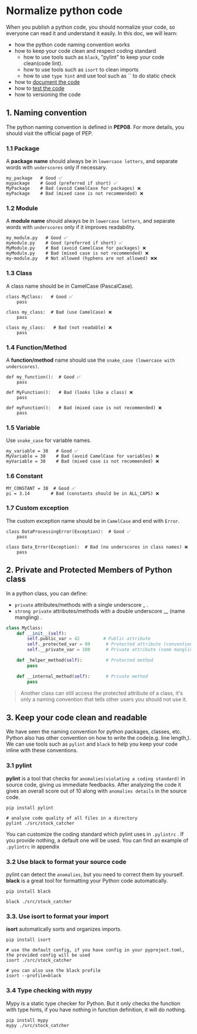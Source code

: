 # Normalize python code

When you publish a python code, you should normalize your code, so everyone can read it and understand it easily.
In this doc, we will learn:
- how the python code naming convention works
- how to keep your code clean and respect coding standard
    - how to use tools such as `black`, "pylint" to keep your code clean(code lint). 
    - how to use tools such as `isort` to clean imports
    - how to use `type hint` and use tool such as `` to do static check
- how to [document the code](./02.Document_python_code.md)
- how to [test the code](./03.Test_python_code.md)
- how to versioning the code

## 1. Naming convention

The python naming convention is defined in **PEP08**. For more details, you should visit the official page of PEP.

### 1.1 Package

A **package name** should always be in `lowercase letters`, and separate words with `underscores` only if necessary.

```text
my_package   # Good ✅
mypackage    # Good (preferred if short) ✅
MyPackage    # Bad (avoid CamelCase for packages) ❌ 
myPackage    # Bad (mixed case is not recommended) ❌ 
```

### 1.2 Module

A **module name** should always be in `lowercase letters`, and separate words with `underscores` only if it improves readability.

```text
my_module.py   # Good ✅
mymodule.py    # Good (preferred if short) ✅
MyModule.py    # Bad (avoid CamelCase for packages) ❌ 
myModule.py    # Bad (mixed case is not recommended) ❌ 
my-module.py   # Not allowed (hyphens are not allowed) ❌❌
```

### 1.3 Class

A class name should be in CamelCase (PascalCase).

```text
class MyClass:   # Good ✅
    pass

class my_class:  # Bad (use CamelCase) ❌ 
    pass

class my_class:   # Bad (not readable) ❌ 
    pass
```

### 1.4 Function/Method

A **function/method** name should use the `snake_case (lowercase with underscores)`.

```text
def my_function():  # Good ✅
    pass

def MyFunction():   # Bad (looks like a class) ❌ 
    pass

def myFunction():   # Bad (mixed case is not recommended) ❌ 
    pass
```

### 1.5 Variable

Use `snake_case` for variable names.

```text
my_variable = 38   # Good ✅
MyVariable = 38    # Bad (avoid CamelCase for variables) ❌ 
myVariable = 38    # Bad (mixed case is not recommended) ❌ 
```

### 1.6 Constant

```text
MY_CONSTANT = 38  # Good ✅
pi = 3.14        # Bad (constants should be in ALL_CAPS) ❌ 
```

### 1.7 Custom exception 

The custom exception name should be in `CamelCase` and end with `Error`.

```text
class DataProcessingError(Exception):  # Good ✅
    pass

class Data_Error(Exception):  # Bad (no underscores in class names) ❌ 
    pass
```

## 2. Private and Protected Members of Python class 

In a python class, you can define:
- `private` attributes/methods with a single underscore _ .
- `strong private` attributes/methods with a double underscore __ (name mangling) .

```python
class MyClass:
    def __init__(self):
        self.public_var = 42         # Public attribute
        self._protected_var = 99      # Protected attribute (convention)
        self.__private_var = 100      # Private attribute (name mangling)

    def _helper_method(self):         # Protected method
        pass

    def __internal_method(self):      # Private method
        pass

```

> Another class can still access the protected attribute of a class, it's only a naming convention that tells other users
> you should not use it.
> 
> 

## 3. Keep your code clean and readable

We have seen the naming convention for python packages, classes, etc. Python also has other convention on how to write
the code(e.g. line length,). We can use tools such as `pylint` and `black` to help you keep your code inline with these
conventions. 


### 3.1 pylint 

**pylint** is a tool that checks for `anomalies(violating a coding standard)` in source code, giving us immediate 
feedbacks. After analyzing the code it gives an overall score out of 10 along with `anomalies details` in the source 
code.

```shell
pip install pylint

# analyse code quality of all files in a directory
pylint ./src/stock_catcher

```

You can customize the coding standard which pylint uses in `.pylintrc` . If you provide nothing, a default one will be used.
You can find an example of `.pylintrc` in appendix


### 3.2 Use black to format your source code

pylint can detect the `anomalies`, but you need to correct them by yourself. **black** is a great tool for 
formatting your Python code automatically.

```shell
pip install black

black ./src/stock_catcher
```

### 3.3. Use isort to format your import

**isort** automatically sorts and organizes imports.

```shell
pip install isort

# use the default config, if you have config in your pyproject.toml, the provided config will be used
isort ./src/stock_catcher

# you can also use the black profile
isort --profile=black
```
### 3.4 Type checking with mypy

Mypy is a static type checker for Python. But it only checks the function with type hints, if you have nothing in function
definition, it will do nothing.

```shell
pip install mypy
mypy ./src/stock_catcher
```

